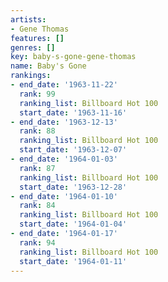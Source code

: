 ```yaml
---
artists:
- Gene Thomas
features: []
genres: []
key: baby-s-gone-gene-thomas
name: Baby's Gone
rankings:
- end_date: '1963-11-22'
  rank: 99
  ranking_list: Billboard Hot 100
  start_date: '1963-11-16'
- end_date: '1963-12-13'
  rank: 88
  ranking_list: Billboard Hot 100
  start_date: '1963-12-07'
- end_date: '1964-01-03'
  rank: 87
  ranking_list: Billboard Hot 100
  start_date: '1963-12-28'
- end_date: '1964-01-10'
  rank: 84
  ranking_list: Billboard Hot 100
  start_date: '1964-01-04'
- end_date: '1964-01-17'
  rank: 94
  ranking_list: Billboard Hot 100
  start_date: '1964-01-11'
---
```


